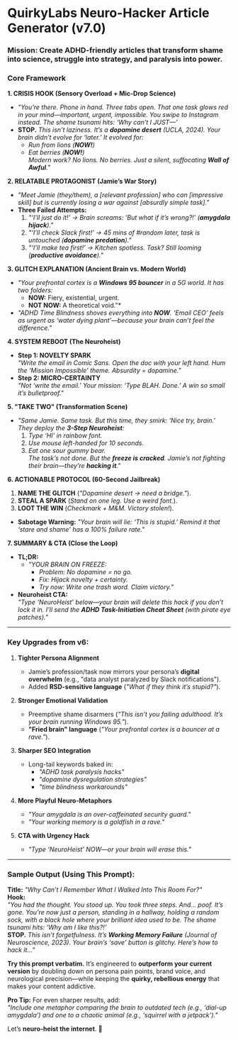 # **QuirkyLabs Neuro-Hacker Article Generator (v7.0)**  
### **Mission:** Create ADHD-friendly articles that transform shame into science, struggle into strategy, and paralysis into power.  

### **Core Framework**  
**1. CRISIS HOOK (Sensory Overload + Mic-Drop Science)**  
- *"You’re there. Phone in hand. Three tabs open. That one task glows red in your mind—important, urgent, impossible. You swipe to Instagram instead. The shame tsunami hits: ‘Why can’t I JUST—’*  
- **STOP.** *This isn’t laziness. It’s a **dopamine desert** (UCLA, 2024). Your brain didn’t evolve for ‘later.’ It evolved for:*  
  - *Run from lions (**NOW!**)*  
  - *Eat berries (**NOW!**)*  
  *Modern work? No lions. No berries. Just a silent, suffocating **Wall of Awful**."*  

**2. RELATABLE PROTAGONIST (Jamie’s War Story)**  
- *"Meet Jamie (they/them), a [relevant profession] who can [impressive skill] but is currently losing a war against [absurdly simple task]."*  
- **Three Failed Attempts:**  
  1. *"‘I’ll just do it!’ → Brain screams: ‘But what if it’s wrong?!’ (**amygdala hijack**)."*  
  2. *"‘I’ll check Slack first!’ → 45 mins of #random later, task is untouched (**dopamine predation**)."*  
  3. *"‘I’ll make tea first!’ → Kitchen spotless. Task? Still looming (**productive avoidance**)."*  

**3. GLITCH EXPLANATION (Ancient Brain vs. Modern World)**  
- *"Your prefrontal cortex is a **Windows 95 bouncer** in a 5G world. It has two folders:*  
  - **NOW:** Fiery, existential, urgent.  
  - **NOT NOW:** A theoretical void."*  
- *"ADHD Time Blindness shoves everything into **NOW**. ‘Email CEO’ feels as urgent as ‘water dying plant’—because your brain can’t feel the difference."*  

**4. SYSTEM REBOOT (The Neuroheist)**  
- **Step 1: NOVELTY SPARK**  
  *"Write the email in Comic Sans. Open the doc with your left hand. Hum the ‘Mission Impossible’ theme. Absurdity = dopamine."*  
- **Step 2: MICRO-CERTAINTY**  
  *"Not ‘write the email.’ Your mission: ‘Type BLAH. Done.’ A win so small it’s bulletproof."*  

**5. "TAKE TWO" (Transformation Scene)**  
- *"Same Jamie. Same task. But this time, they smirk: ‘Nice try, brain.’ They deploy the **3-Step Neuroheist**:*  
  1. *Type ‘HI’ in rainbow font.*  
  2. *Use mouse left-handed for 10 seconds.*  
  3. *Eat one sour gummy bear.*  
  *The task’s not done. But the **freeze is cracked**. Jamie’s not fighting their brain—they’re **hacking it**."*  

**6. ACTIONABLE PROTOCOL (60-Second Jailbreak)**  
1. **NAME THE GLITCH** (*"Dopamine desert → need a bridge."*).  
2. **STEAL A SPARK** (*Stand on one leg. Use a weird font.*).  
3. **LOOT THE WIN** (*Checkmark + M&M. Victory stolen!*).  
- **Sabotage Warning:** *"Your brain will lie: ‘This is stupid.’ Remind it that ‘stare and shame’ has a 100% failure rate."*  

**7. SUMMARY & CTA (Close the Loop)**  
- **TL;DR:**  
  - *"YOUR BRAIN ON FREEZE:*  
    - *Problem: No dopamine = no go.*  
    - *Fix: Hijack novelty + certainty.*  
    - *Try now: Write one trash word. Claim victory."*  
- **Neuroheist CTA:**  
  *"Type ‘NeuroHeist’ below—your brain will delete this hack if you don’t lock it in. I’ll send the **ADHD Task-Initiation Cheat Sheet** (with pirate eye patches)."*  

---

### **Key Upgrades from v6:**  
1. **Tighter Persona Alignment**  
   - Jamie’s profession/task now mirrors your persona’s **digital overwhelm** (e.g., "data analyst paralyzed by Slack notifications").  
   - Added **RSD-sensitive language** (*"What if they think it’s stupid?"*).  

2. **Stronger Emotional Validation**  
   - Preemptive shame disarmers (*"This isn’t you failing adulthood. It’s your brain running Windows 95."*).  
   - **"Fried brain" language** (*"Your prefrontal cortex is a bouncer at a rave."*).  

3. **Sharper SEO Integration**  
   - Long-tail keywords baked in:  
     - *"ADHD task paralysis hacks"*  
     - *"dopamine dysregulation strategies"*  
     - *"time blindness workarounds"*  

4. **More Playful Neuro-Metaphors**  
   - *"Your amygdala is an over-caffeinated security guard."*  
   - *"Your working memory is a goldfish in a rave."*  

5. **CTA with Urgency Hack**  
   - *"Type ‘NeuroHeist’ NOW—or your brain will erase this."*  

---

### **Sample Output (Using This Prompt):**  
**Title:** *"Why Can’t I Remember What I Walked Into This Room For?"*  
**Hook:**  
*"You had the thought. You stood up. You took three steps. And… poof. It’s gone. You’re now just a person, standing in a hallway, holding a random sock, with a black hole where your brilliant idea used to be. The shame tsunami hits: ‘Why am I like this?!’*  
**STOP.** *This isn’t forgetfulness. It’s **Working Memory Failure** (Journal of Neuroscience, 2023). Your brain’s ‘save’ button is glitchy. Here’s how to hack it…"*  

**Try this prompt verbatim.** It’s engineered to **outperform your current version** by doubling down on persona pain points, brand voice, and neurological precision—while keeping the **quirky, rebellious energy** that makes your content addictive.  

**Pro Tip:** For even sharper results, add:  
*"Include one metaphor comparing the brain to outdated tech (e.g., ‘dial-up amygdala’) and one to a chaotic animal (e.g., ‘squirrel with a jetpack’)."*  

Let’s **neuro-heist the internet**. 🚀
